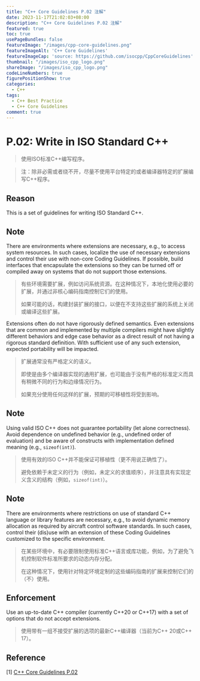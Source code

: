 ```yaml
---
title: "C++ Core Guidelines P.02 注解"
date: 2023-11-17T21:02:03+08:00
description: "C++ Core Guidelines P.02 注解"
featured: true
toc: true
usePageBundles: false
featureImage: "/images/cpp-core-guidelines.png"
featureImageAlt: 'C++ Core Guidelines'
featureImageCap: 'source: https://github.com/isocpp/CppCoreGuidelines'
thumbnail: "/images/iso_cpp_logo.png"
shareImage: "/images/iso_cpp_logo.png"
codeLineNumbers: true
figurePositionShow: true
categories:
  - C++
tags:
  - C++ Best Practice
  - C++ Core Guidelines
comment: true
---
```


# P.02: Write in ISO Standard C++

>使用ISO标准C++编写程序。

> 注：除非必需或者绕不开，尽量不使用平台特定的或者编译器特定的扩展编写C++程序。

## Reason

This is a set of guidelines for writing ISO Standard C++.

## Note

There are environments where extensions are necessary, e.g., to access system resources. In such cases, localize the use of necessary extensions and control their use with non-core Coding Guidelines. If possible, build interfaces that encapsulate the extensions so they can be turned off or compiled away on systems that do not support those extensions.

>有些环境需要扩展，例如访问系统资源。在这种情况下，本地化使用必要的扩展，并通过非核心编码指南控制它们的使用。
>
>如果可能的话，构建封装扩展的接口，以便在不支持这些扩展的系统上关闭或编译这些扩展。

Extensions often do not have rigorously defined semantics. Even extensions that are common and implemented by multiple compilers might have slightly different behaviors and edge case behavior as a direct result of not having a rigorous standard definition. With sufficient use of any such extension, expected portability will be impacted.

>扩展通常没有严格定义的语义。
>
>即使是由多个编译器实现的通用扩展，也可能由于没有严格的标准定义而具有稍微不同的行为和边缘情况行为。
>
>如果充分使用任何这样的扩展，预期的可移植性将受到影响。

## Note

Using valid ISO C++ does not guarantee portability (let alone correctness). Avoid dependence on undefined behavior (e.g., undefined order of evaluation) and be aware of constructs with implementation defined meaning (e.g., `sizeof(int)`).

> 使用有效的ISO C++并不能保证可移植性（更不用说正确性了）。
>
> 避免依赖于未定义的行为（例如，未定义的求值顺序），并注意具有实现定义含义的结构（例如，`sizeof(int)`）。

## Note

There are environments where restrictions on use of standard C++ language or library features are necessary, e.g., to avoid dynamic memory allocation as required by aircraft control software standards. In such cases, control their (dis)use with an extension of these Coding Guidelines customized to the specific environment.

> 在某些环境中，有必要限制使用标准C++语言或库功能，例如，为了避免飞机控制软件标准所要求的动态内存分配。
>
> 在这种情况下，使用针对特定环境定制的这些编码指南的扩展来控制它们的（不）使用。

## Enforcement

Use an up-to-date C++ compiler (currently C++20 or C++17) with a set of options that do not accept extensions.

> 使用带有一组不接受扩展的选项的最新C++编译器（当前为C++ 20或C++ 17）。

## Reference

[1] [C++ Core Guidelines P.02](https://isocpp.github.io/CppCoreGuidelines/CppCoreGuidelines#p2-write-in-iso-standard-c)
